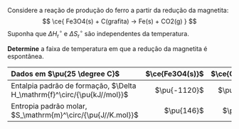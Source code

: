 
Considere a reação de produção do ferro a partir da redução da magnetita:
$$
    \ce{ Fe3O4(s) + C(grafita) -> Fe(s) + CO2(g) }
$$
Suponha que $\Delta H^\circ_\mathrm{r}$ e $\Delta S^\circ_\mathrm{r}$ são independentes da temperatura.

**Determine** a faixa de temperatura em que a redução da magnetita é espontânea.

| Dados em $\pu{25 \degree C}$                                            | $\ce{Fe3O4(s)}$ | $\ce{CO2(g)}$ | $\ce{CO2(g)}$ | $\ce{Fe(s)}$ | $\ce{C(grafita)}$ |
| :---------------------------------------------------------------------- | --------------: | ------------: | ------------: | -----------: | ----------------: |
| Entalpia padrão de formação, $\Delta H_\mathrm{f}^\circ/{\pu{kJ//mol}}$ |    $\pu{-1120}$ |   $\pu{-394}$ |   $\pu{-394}$ |              |                   |
| Entropia padrão molar, $S_\mathrm{m}^\circ/{\pu{J//K.mol}}$             |      $\pu{146}$ |    $\pu{214}$ |    $\pu{214}$ |  $\pu{27,3}$ |       $\pu{5,74}$ |
